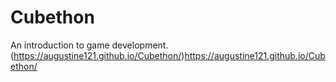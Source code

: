 # Cubethon
An introduction to game development.
(https://augustine121.github.io/Cubethon/)https://augustine121.github.io/Cubethon/

